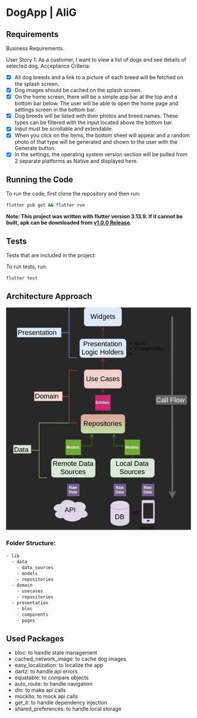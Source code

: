 # DogApp | AliG

## Requirements

Business Requirements.

User Story 1: As a customer, I want to view a list of dogs and see details of selected dog. Acceptance Criteria:

- [X] All dog breeds and a link to a picture of each breed will be fetched on the splash screen.
- [X] Dog images should be cached on the splash screen.
- [X] On the home screen, there will be a simple app bar at the top and a bottom bar below. The user will be able to open the home page and settings screen in the bottom bar.
- [X] Dog breeds will be listed with their photos and breed names. These types can be filtered with the input located above the bottom bar.
- [X] Input must be scrollable and extendable.
- [X] When you click on the items, the bottom sheet will appear and a random photo of that type will be generated and shown to the user with the Generate button.
- [X] In the settings, the operating system version section will be pulled from 2 separate platforms as Native and displayed here.

## Running the Code

To run the code, first clone the repository and then run:

```bash
flutter pub get && flutter run
```

**Note: This project was written with flutter version 3.13.9. If it cannot be built, apk can be downloaded from [v1.0.0 Release](https://github.com/gundogduali/dog_app/releases/tag/v1.0.0 'v1.0.0').**

## Tests

Tests that are included in the project:

To run tests, run:

```bash
flutter test
```

## Architecture Approach
<p align="left">
    <img src="architecture_proposal.png" alt="Image" width="600"/>
</p>

### Folder Structure:
    - lib
      - data
        - data_sources
        - models
        - repositories
      - domain
        - usecases
        - repositories
      - presentation
        - bloc
        - components
        - pages

## Used Packages

- bloc: to handle state management
- cached_network_image: to cache dog images
- easy_localization: to localize the app
- dartz: to handle api errors
- equatable: to compare objects
- auto_route: to handle navigation
- dio: to make api calls
- mockito: to mock api calls
- get_it: to handle dependency injection
- shared_preferences: to handle local storage
